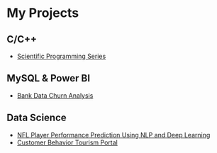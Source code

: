 # My Projects

## C/C++

- [Scientific Programming Series](https://github.com/shivangitechie/sciprog_23/tree/Shivangi_Dubey_Brightspace)

## MySQL & Power BI

- [Bank Data Churn Analysis](https://github.com/shivangitechie/Bank-Data-Churn-Analysis)

## Data Science

- [NFL Player Performance Prediction Using NLP and Deep Learning](https://github.com/shivangitechie/Project-in-Math-Modelling)
- [Customer Behavior Tourism Portal](https://github.com/shivangitechie/Customer-Behavior-Tourism-Portal-)

